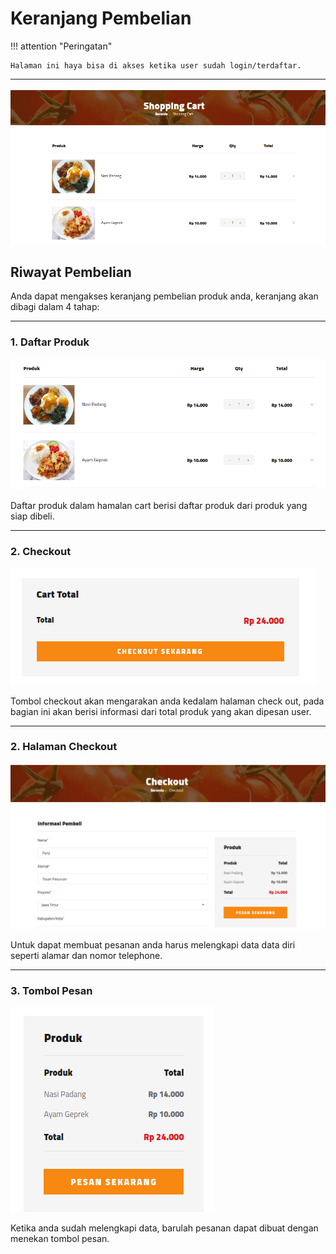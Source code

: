 # Keranjang Pembelian

!!! attention "Peringatan"

    Halaman ini haya bisa di akses ketika user sudah login/terdaftar.

***

![Keranjang](cart/cart.png)

## Riwayat Pembelian

Anda dapat mengakses keranjang pembelian produk anda, keranjang akan dibagi dalam 4 tahap:

***

### 1. Daftar Produk

![Cart](cart/list-cart.png)

Daftar produk dalam hamalan cart berisi daftar produk dari produk yang siap dibeli.

***

### 2. Checkout

![Cart](cart/checkout.png)

Tombol checkout akan mengarakan anda kedalam halaman check out, pada bagian ini akan berisi informasi dari total produk yang akan dipesan user.

***

### 2. Halaman Checkout

![Cart](cart/checkout1.png)

Untuk dapat membuat pesanan anda harus melengkapi data data diri seperti alamar dan nomor telephone. 

***

### 3. Tombol Pesan

![Cart](cart/checkout2.png)

Ketika anda sudah melengkapi data, barulah pesanan dapat dibuat dengan menekan tombol pesan.